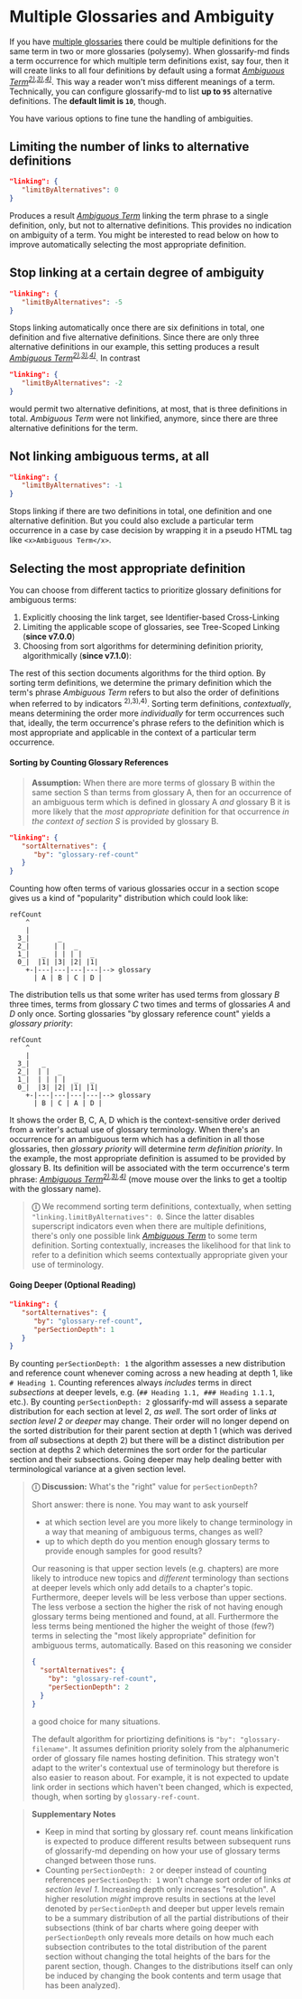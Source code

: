 # Multiple Glossaries and Ambiguity

[multiple glossaries]: ../README.md#multiple-glossaries
[A]: ./glossary-a.md#ambiguous-term "Glossary A"
[B]: ./glossary-b.md#ambiguous-term "Glossary B"
[C]: ./glossary-c.md#ambiguous-term "Glossary C"
[D]: ./glossary-d.md#ambiguous-term "Glossary D"

If you have [multiple glossaries] there could be multiple definitions for the same term in two or more glossaries (polysemy). When glossarify-md finds a term occurrence for which multiple term definitions exist, say four, then it will create links to all four definitions by default using a format *[Ambiguous Term][A]<sup>[2)][B],[3)][C],[4)][D]</sup>*. This way a reader won't miss different meanings of a term. Technically, you can <x>configure glossarify-md</x> to list **up to `95`** alternative definitions. The **default limit is `10`**, though.

You have various options to fine tune the handling of ambiguities.
<!--
There are some questions you may ask yourself when thinking about ambiguities:

1. Should I link ambiguous terms, automatically, *at all*?
2. I would like to link ambiguous terms, automatically,...
   1. ... but how can I limit the number of links to alternative definitions?
   2. ... but how can I stop linking when there are too many alternative definitions?
   3. ... but how can I manually select a particular definition in a case by case decision?
   4. ... but how can I exclude a particular term occurrence from being linkified in a case by case decision?
   5. ... but how can I make glossarify-md to understand what definition is the *most appropriate* in the context of a term occurrence?
-->

## Limiting the number of links to alternative definitions

~~~json
"linking": {
   "limitByAlternatives": 0
}
~~~

Produces a result *[Ambiguous Term][A]* linking the term phrase to a single definition, only, but not to alternative definitions. This provides no indication on ambiguity of a term. You might be interested to read below on how to improve automatically selecting the most appropriate definition.


## Stop linking at a certain degree of ambiguity


~~~json
"linking": {
   "limitByAlternatives": -5
}
~~~

Stops linking automatically once there are six definitions in total, one definition and five alternative definitions. Since there are only three alternative definitions in our example, this setting produces a result *[Ambiguous Term][A]<sup>[2)][B],[3)][C],[4)][D]</sup>*. In contrast

~~~json
"linking": {
   "limitByAlternatives": -2
}
~~~

would permit two alternative definitions, at most, that is three definitions in total. *Ambiguous Term* were not linkified, anymore, since there are three alternative definitions for the term.

## Not linking ambiguous terms, at all

~~~json
"linking": {
   "limitByAlternatives": -1
}
~~~

Stops linking if there are two definitions in total, one definition and one alternative definition. But you could also exclude a particular term occurrence in a case by case decision by wrapping it in a pseudo HTML tag like `<x>Ambiguous Term</x>`.

## Selecting the most appropriate definition

You can choose from different tactics to prioritize glossary definitions for ambiguous terms:

1. Explicitly choosing the link target, see Identifier-based Cross-Linking
1. Limiting the applicable scope of glossaries, see Tree-Scoped Linking (**since v7.0.0**)
2. Choosing from sort algorithms for determining definition priority, algorithmically (**since v7.1.0**):

The rest of this section documents algorithms for the third option. By sorting term definitions, we determine the primary definition which the term's phrase *Ambiguous Term* refers to but also the order of definitions when referred to by indicators <sup>2),3),4)</sup>. Sorting term definitions, *contextually*, means determining the order more *individually* for term occurrences  such that, ideally, the term occurrence's phrase refers to the definition which is most appropriate and applicable in the context of a particular term occurrence.

#### Sorting by Counting Glossary References

> **Assumption:** When there are more terms of glossary B within the same section S than terms from glossary A, then for an occurrence of an ambiguous term which is defined in glossary A *and* glossary B it is more likely that the *most appropriate*  definition for that occurrence *in the context of section S* is provided by glossary B.

~~~json
"linking": {
   "sortAlternatives": {
      "by": "glossary-ref-count"
   }
}
~~~

<!--
\n\n Finding a good section depth: As a writer you may want to ask yourself at which heading depth it is more likely for you to change topics in a way that the meaning of ambiguous terms is more likely to change as well. For example, given your book is a single Markdown file then there is probably only one title heading '# Title' at heading depth 1. Given book chapters '## Chapter' at depth 2 cover different topics and use a topic-specific terminology while sections at heading depths 3 and deeper will only add details to the chapter's topic but do not change the overall topic and terminology of chapters. Then 'perSectionDepth: 2' can be a viable choice, because 'perSectionDepth: 1' would result in only a single term definition priority for the whole book. Consequently, an ambiguous term's primary definition would be the same in all chapters ignoring chapter-specific differences in terminology. In contrast, with 'perSectionDepth: 2' the algorithm determines a different term definition priority per chapter based on terminology use in those chapters. With 'perSectionDepth: 3' or deeper precision may or may not increase further. As a book writer when choosing the deeper value boundary you may also want to ask yourself how likely it is to having enough glossary terms at that depth, at all. The likelihood for finding (enough) term occurrences as samples for the term-glossary-distribution decreases with larger depths. With lower values for 'perSectionDepth' deeper sections use the same term-glossary-distribution and term definition priority as their parent sections. That distribution was derived from all of the parent's child sections, so the sampling space is larger. Because term-glossary-distributions at lower depths are always aggregations of more granular term-glossary-distributions from deeper levels for the term definition priority _at level 2_ it will make no difference whether sampling only one term-glossary-distribution 'perSectionDepth: 2' or sampling multiple separate term-glossary-distributions 'perSectionDepth: 3' then aggregating their ref counts. For disambiguation of terms at section level 2 the difference is comparable to a bar chart where 'perSectionDepth: 3' only reveals how much each subsection contributes to the glossary-term-distribution without changing the total distribution, though. At level 2 the higher resolution is meaningless. It is only relevant for disambiguation at section levels of 3 or deeper."
-->

Counting how often terms of various glossaries occur in a section scope gives us a kind of "popularity" distribution which could look like:

~~~
refCount
    ^
    |
  3_|       _
  2_|      | |  _
  1_|   _  | | | |  _
  0_|  |1| |3| |2| |1|
    +-|---|---|---|---|--> glossary
      | A | B | C | D |
~~~

The distribution tells us that some writer has used terms from glossary *B* three times, terms from glossary *C* two times and terms of glossaries *A* and *D* only once. Sorting glossaries "by glossary reference count" yields a *glossary priority*:

~~~
refCount
    ^
    |
  3_|   _
  2_|  | |  _
  1_|  | | | |  _   _
  0_|  |3| |2| |1| |1|
    +-|---|---|---|---|--> glossary
      | B | C | A | D |
~~~

It shows the order B, C, A, D which is the context-sensitive order derived from a writer's actual use of glossary terminology. When there's an occurrence for an ambiguous term which has a definition in all those glossaries, then *glossary priority* will determine *term definition priority*. In the example, the most appropriate definition is assumed to be provided by glossary B. Its definition will be associated with the term occurrence's term phrase: *[Ambiguous Term][B]<sup>[2)][C],[3)][A],[4)][D]</sup>* (move mouse over the links to get a tooltip with the glossary name).

> **ⓘ** We recommend sorting term definitions, contextually, when setting `"linking.limitByAlternatives": 0`. Since the latter disables superscript indicators even when there are multiple definitions, there's only one possible link *[Ambiguous Term][B]* to some term definition. Sorting contextually, increases the likelihood for that link to refer to a definition which seems contextually appropriate given your use of terminology.

#### Going Deeper (Optional Reading)


~~~json
"linking": {
   "sortAlternatives": {
      "by": "glossary-ref-count",
      "perSectionDepth": 1
   }
}
~~~

By counting `perSectionDepth: 1` the algorithm assesses a new distribution and reference count whenever coming across a new heading at depth 1, like `# Heading 1`. Counting references always *includes* terms in direct *subsections* at deeper levels, e.g. (`## Heading 1.1, ### Heading 1.1.1`, etc.). By counting `perSectionDepth: 2` glossarify-md will assess a separate distribution for each section at level 2, *as well*. The sort order of links *at section level 2 or deeper* may change. Their order will no longer depend on the sorted distribution for their parent section at depth 1 (which was derived from *all* subsections at depth 2) but there will be a distinct distribution per section at depths 2 which determines the sort order for the particular section and their subsections. Going deeper may help dealing better with terminological variance at a given section level.

> **ⓘ Discussion:** What's the "right" value for `perSectionDepth`?
>
> Short answer: there is none. You may want to ask yourself
>
> - at which section level are you more likely to change terminology in a way that meaning of ambiguous terms, changes as well?
> - up to which depth do you mention enough glossary terms to provide enough samples for good results?
>
> Our reasoning is that upper section levels (e.g. chapters) are more likely to introduce new topics and *different* terminology than sections at deeper levels which only add details to a chapter's topic. Furthermore, deeper levels will be less verbose than upper sections. The less verbose a section the higher the risk of not having enough glossary terms being mentioned and found, at all. Furthermore the less terms being mentioned the higher the weight of those (few?) terms in selecting the "most likely appropriate" definition for ambiguous terms, automatically. Based on this reasoning we consider
>
> ~~~json
> {
>   "sortAlternatives": {
>     "by": "glossary-ref-count",
>     "perSectionDepth": 2
>   }
> }
> ~~~
>
> a good choice for many situations.
>
> The default algorithm for priortizing definitions is `"by": "glossary-filename"`. It assumes definition priority solely from the alphanumeric order of glossary file names hosting definition. This strategy won't adapt to the writer's contextual use of terminology but therefore is also easier to reason about. For example, it is not expected to update link order in sections which haven't been changed, which is expected, though, when sorting by `glossary-ref-count`.

> **Supplementary Notes**
> - Keep in mind that sorting by glossary ref. count means linkification is expected to produce different results between subsequent runs of glossarify-md depending on how your use of glossary terms changed between those runs.
> - Counting `perSectionDepth: 2` or deeper instead of counting references `perSectionDepth: 1` won't change sort order of links *at section level 1*. Increasing depth only increases "resolution". A higher resolution *might* improve results in sections at the level denoted by `perSectionDepth` and deeper but upper levels remain to be a summary distribution of all the partial distributions of their subsections (think of bar charts where going deeper with `perSectionDepth` only reveals more details on how much each subsection contributes to the total distribution of the parent section without changing the total heights of the bars for the parent section, though. Changes to the distributions itself can only be induced by changing the book contents and term usage that has been analyzed).


